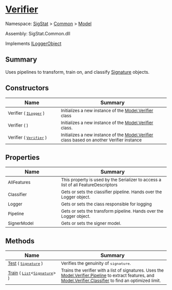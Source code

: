 # [Verifier](./Verifier.md)

Namespace: [SigStat]() > [Common](./../README.md) > [Model](./README.md)

Assembly: SigStat.Common.dll

Implements [ILoggerObject](./../ILoggerObject.md)

## Summary
Uses pipelines to transform, train on, and classify [Signature](https://github.com/hargitomi97/sigstat/blob/master/docs/md/SigStat/Common/Signature.md) objects.

## Constructors

| Name | Summary | 
| --- | --- | 
| <sub>Verifier ( [`ILogger`](https://docs.microsoft.com/en-us/dotnet/api/Microsoft.Extensions.Logging.ILogger) )</sub><img width=200 unselectable="on"/>  | <sub>Initializes a new instance of the [Model.Verifier](https://github.com/hargitomi97/sigstat/blob/master/docs/md/SigStat/Common/Model/Verifier.md) class</sub><img width=200 unselectable="on"/>  | <br>
| <sub>Verifier (  )</sub><img width=200 unselectable="on"/>  | <sub>Initializes a new instance of the [Model.Verifier](https://github.com/hargitomi97/sigstat/blob/master/docs/md/SigStat/Common/Model/Verifier.md) class.</sub><img width=200 unselectable="on"/>  | <br>
| <sub>Verifier ( [`Verifier`](./Verifier.md) )</sub><img width=200 unselectable="on"/>  | <sub>Initializes a new instance of the [Model.Verifier](https://github.com/hargitomi97/sigstat/blob/master/docs/md/SigStat/Common/Model/Verifier.md) class based on another Verifier instance</sub><img width=200 unselectable="on"/>  | <br>


## Properties

| Name | Summary | 
| --- | --- | 
| <sub>AllFeatures</sub><img width=200 unselectable="on"/>  | <sub>This property is used by the Serializer to access a list of all FeatureDescriptors</sub><img width=200 unselectable="on"/>  | <br>
| <sub>Classifier</sub><img width=200 unselectable="on"/>  | <sub>Gets or sets the classifier pipeline. Hands over the Logger object.</sub><img width=200 unselectable="on"/>  | <br>
| <sub>Logger</sub><img width=200 unselectable="on"/>  | <sub>Gets or sets the class responsible for logging</sub><img width=200 unselectable="on"/>  | <br>
| <sub>Pipeline</sub><img width=200 unselectable="on"/>  | <sub>Gets or sets the transform pipeline. Hands over the Logger object.</sub><img width=200 unselectable="on"/>  | <br>
| <sub>SignerModel</sub><img width=200 unselectable="on"/>  | <sub>Gets or sets the signer model.</sub><img width=200 unselectable="on"/>  | <br>


## Methods

| Name | Summary | 
| --- | --- | 
| <sub>[Test](./Methods/Verifier-100664117.md) ( [`Signature`](./../Signature.md) )</sub><img width=200 unselectable="on"/>  | <sub>Verifies the genuinity of `signature`.</sub><img width=200 unselectable="on"/>  | <br>
| <sub>[Train](./Methods/Verifier-100664116.md) ( [`List`](https://docs.microsoft.com/en-us/dotnet/api/System.Collections.Generic.List-1)\<[`Signature`](./../Signature.md)> )</sub><img width=200 unselectable="on"/>  | <sub>Trains the verifier with a list of signatures. Uses the [Model.Verifier.Pipeline](https://github.com/hargitomi97/sigstat/blob/master/docs/md/SigStat/Common/Model/Verifier.md) to extract features,  and [Model.Verifier.Classifier](https://github.com/hargitomi97/sigstat/blob/master/docs/md/SigStat/Common/Model/Verifier.md) to find an optimized limit.</sub><img width=200 unselectable="on"/>  | <br>


